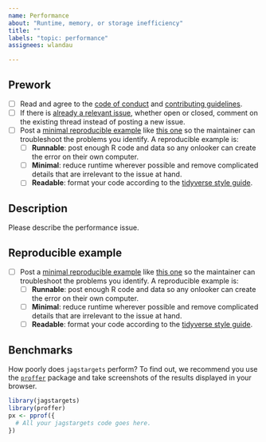 ```yaml
---
name: Performance
about: "Runtime, memory, or storage inefficiency"
title: ""
labels: "topic: performance"
assignees: wlandau

---
```


## Prework

* [ ] Read and agree to the [code of conduct](https://github.com/wlandau/jagstargets/blob/main/CODE_OF_CONDUCT.md) and [contributing guidelines](https://github.com/wlandau/jagstargets/blob/main/CONTRIBUTING.md).
* [ ] If there is [already a relevant issue](https://github.com/wlandau/jagstargets/issues), whether open or closed, comment on the existing thread instead of posting a new issue.
* [ ] Post a [minimal reproducible example](https://www.tidyverse.org/help/) like [this one](https://github.com/wlandau/targets/issues/256#issuecomment-754229683) so the maintainer can troubleshoot the problems you identify. A reproducible example is:
    * [ ] **Runnable**: post enough R code and data so any onlooker can create the error on their own computer.
    * [ ] **Minimal**: reduce runtime wherever possible and remove complicated details that are irrelevant to the issue at hand.
    * [ ] **Readable**: format your code according to the [tidyverse style guide](https://style.tidyverse.org/).

## Description

Please describe the performance issue.

## Reproducible example

* [ ] Post a [minimal reproducible example](https://www.tidyverse.org/help/) like [this one](https://github.com/wlandau/targets/issues/256#issuecomment-754229683) so the maintainer can troubleshoot the problems you identify. A reproducible example is:
    * [ ] **Runnable**: post enough R code and data so any onlooker can create the error on their own computer.
    * [ ] **Minimal**: reduce runtime wherever possible and remove complicated details that are irrelevant to the issue at hand.
    * [ ] **Readable**: format your code according to the [tidyverse style guide](https://style.tidyverse.org/).

## Benchmarks

How poorly does `jagstargets` perform? To find out, we recommend you use the [`proffer`](https://github.com/r-prof/proffer) package and take screenshots of the results displayed in your browser.

```r
library(jagstargets)
library(proffer)
px <- pprof({
  # All your jagstargets code goes here.
})
```
